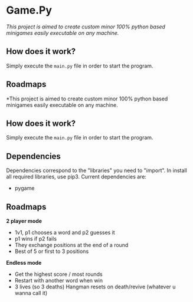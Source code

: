 # Game.Py

*This project is aimed to create custom minor 100% python based minigames easily executable on any machine.*

## How does it work?

Simply execute the `main.py` file in order to start the program.

## Roadmaps

*This project is aimed to create custom minor 100% python based minigames easily executable on any machine.

## How does it work?

Simply execute the `main.py` file in order to start the program.

## Dependencies

Dependencies correspond to the "libraries" you need to "import". In install all required libraries, use pip3. Current dependencies are:

- pygame

## Roadmaps

**2 player mode**

  - 1v1, p1 chooses a word and p2 guesses it
  - p1 wins if p2 fails
  - They exchange positions at the end of a round
  - Best of 5 or first to 3 positions

**Endless mode**

  - Get the highest score / most rounds
  - Restart with another word when win
  - 3 lives (so 3 deaths) Hangman resets on death/revive (whatever u wanna call it)
